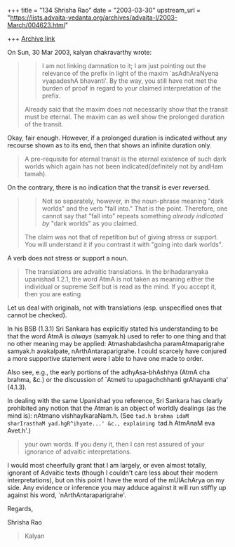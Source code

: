 +++
title = "134 Shrisha Rao"
date = "2003-03-30"
upstream_url = "https://lists.advaita-vedanta.org/archives/advaita-l/2003-March/004623.html"

+++
[Archive link](https://lists.advaita-vedanta.org/archives/advaita-l/2003-March/004623.html)

On Sun, 30 Mar 2003, kalyan chakravarthy wrote:

> >I am not linking damnation to it; I am just pointing out the relevance of
> >the prefix in light of the maxim `asAdhAraNyena vyapadeshA bhavanti'.  By
> >the way, you still have not met the burden of proof in regard to your
> >claimed interpretation of the prefix.
>
> Already said that the maxim does not necessarily show that the transit must
> be eternal. The maxim can as well show the prolonged duration of the
> transit.

Okay, fair enough.  However, if a prolonged duration is indicated without
any recourse shown as to its end, then that shows an infinite duration
only.

> A pre-requisite for eternal transit is the eternal existence of
> such dark worlds which again has not been indicated(definitely not by andHam
> tamah).

On the contrary, there is no indication that the transit is ever reversed.

> >Not so separately, however, in the noun-phrase meaning "dark worlds" and
> >the verb "fall into."  That is the point.  Therefore, one cannot say that
> >"fall into" repeats something *already indicated by* "dark worlds" as you
> >claimed.
>
> The claim was not that of repetition but of giving stress or support. You
> will understand it if you contrast it with "going into dark worlds".

A verb does not stress or support a noun.

> The translations are advaitic translations. In the brihadaranyaka upanishad
> 1.2.1, the word AtmA is not taken as meaning either the individual or
> supreme Self but is read as the mind. If you accept it, then you are eating

Let us deal with originals, not with translations (esp. unspecified ones
that cannot be checked).

In his BSB (1.3.1) Sri Sankara has explicitly stated his understanding to
be that the word AtmA is *always* (samyak.h) used to refer to one thing
and that no other meaning may be applied: Atmashabdashcha
paramAtmaparigrahe samyak.h avakalpate, nArthAntaraparigrahe.  I could
scarcely have conjured a more supportive statement were I able to have one
made to order.

Also see, e.g., the early portions of the adhyAsa-bhAshhya (AtmA cha
brahma, &c.) or the discussion of `Atmeti tu upagachchhanti grAhayanti
cha' (4.1.3).

In dealing with the same Upanishad you reference, Sri Sankara has clearly
prohibited any notion that the Atman is an object of worldly dealings (as
the mind is): nAtmano vishhayIkaraNam.h.  (See `tad.h brahma idaM
sharIrasthaM yad.hgR^ihyate...' &c., explaining `tad.h AtmAnaM eva
Avet.h'.)

> your own words. If you deny it, then I can rest assured of your ignorance of
> advaitic interpretations.

I would most cheerfully grant that I am largely, or even almost totally,
ignorant of Advaitic texts (though I couldn't care less about their modern
interpretations), but on this point I have the word of the mUlAchArya on
my side.  Any evidence or inference you may adduce against it will run
stiffly up against his word, `nArthAntaraparigrahe'.

Regards,

Shrisha Rao

> Kalyan

